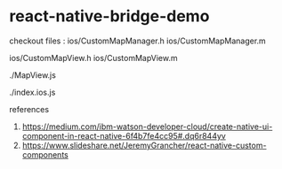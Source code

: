 # react-native-bridge-demo

checkout files :
ios/CustomMapManager.h
ios/CustomMapManager.m

ios/CustomMapView.h
ios/CustomMapView.m

./MapView.js

./index.ios.js


references 
1) https://medium.com/ibm-watson-developer-cloud/create-native-ui-component-in-react-native-6f4b7fe4cc95#.dq6r844yv
2) https://www.slideshare.net/JeremyGrancher/react-native-custom-components

